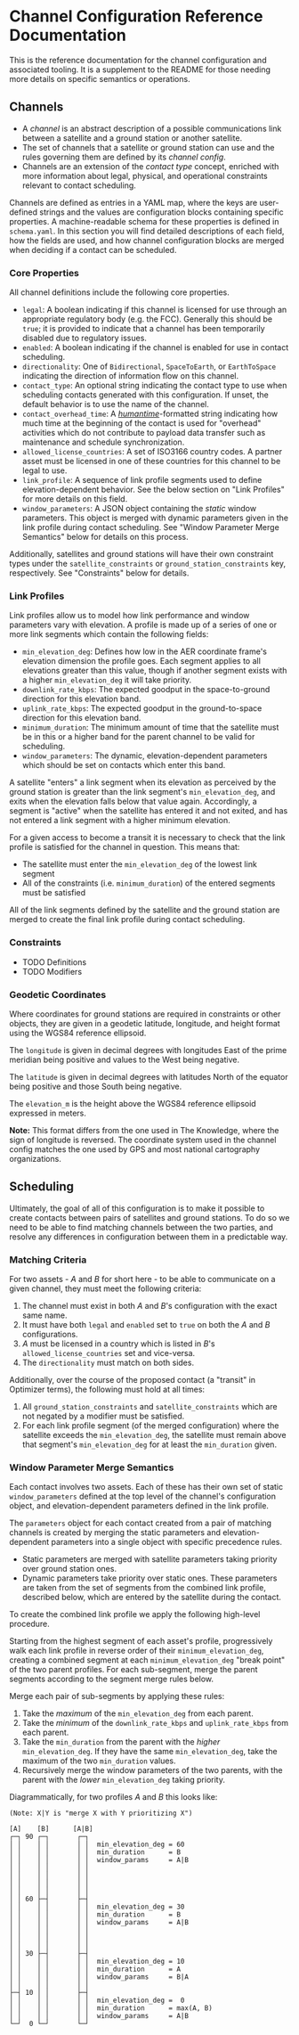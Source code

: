 # Channel Configuration Reference Documentation

This is the reference documentation for the channel configuration and associated tooling. It is a
supplement to the README for those needing more details on specific semantics or operations.

## Channels

- A _channel_ is an abstract description of a possible communications link between a satellite and a
  ground station or another satellite.
- The set of channels that a satellite or ground station can use and the rules governing them are
  defined by its _channel config_.
- Channels are an extension of the _contact type_ concept, enriched with more information about
  legal, physical, and operational constraints relevant to contact scheduling.

Channels are defined as entries in a YAML map, where the keys are user-defined strings and the
values are configuration blocks containing specific properties. A machine-readable schema for these
properties is defined in `schema.yaml`. In this section you will find detailed descriptions of each
field, how the fields are used, and how channel configuration blocks are merged when deciding if a
contact can be scheduled. 

### Core Properties

All channel definitions include the following core properties.

- `legal`: A boolean indicating if this channel is licensed for use through an appropriate
  regulatory body (e.g. the FCC). Generally this should be `true`; it is provided to indicate that a
  channel has been temporarily disabled due to regulatory issues.
- `enabled`: A boolean indicating if the channel is enabled for use in contact scheduling.
- `directionality`: One of `Bidirectional`, `SpaceToEarth`, or `EarthToSpace` indicating the
  direction of information flow on this channel.
- `contact_type`: An optional string indicating the contact type to use when scheduling contacts
  generated with this configuration. If unset, the default behavior is to use the name of the
  channel.
- `contact_overhead_time`: A [_humantime_][1]-formatted string indicating how much time at the
  beginning of the contact is used for "overhead" activities which do not contribute to payload data
  transfer such as maintenance and schedule synchronization.
- `allowed_license_countries`: A set of ISO3166 country codes. A partner asset must be licensed in
  one of these countries for this channel to be legal to use.
- `link_profile`: A sequence of link profile segments used to define elevation-dependent behavior.
  See the below section on "Link Profiles" for more details on this field.
- `window_parameters`: A JSON object containing the _static_ window parameters. This object is
  merged with dynamic parameters given in the link profile during contact scheduling. See "Window
  Parameter Merge Semantics" below for details on this process.

Additionally, satellites and ground stations will have their own constraint types under the
`satellite_constraints` or `ground_station_constraints` key, respectively. See "Constraints" below
for details.

### Link Profiles

Link profiles allow us to model how link performance and window parameters vary with elevation. A
profile is made up of a series of one or more link segments which contain the following fields:  

- `min_elevation_deg`: Defines how low in the AER coordinate frame's elevation dimension the profile
  goes. Each segment applies to all elevations greater than this value, though if another segment
  exists with a higher `min_elevation_deg` it will take priority.
- `downlink_rate_kbps`: The expected goodput in the space-to-ground direction for this elevation
  band.
- `uplink_rate_kbps`: The expected goodput in the ground-to-space direction for this elevation band.
- `minimum_duration`: The minimum amount of time that the satellite must be in this or a higher band
  for the parent channel to be valid for scheduling.  
- `window_parameters`: The dynamic, elevation-dependent parameters which should be set on contacts
  which enter this band. 

A satellite "enters" a link segment when its elevation as perceived by the ground station is greater
than the link segment's `min_elevation_deg`, and exits when the elevation falls below that value
again. Accordingly, a segment is "active" when the satellite has entered it and not exited, and has
not entered a link segment with a higher minimum elevation.  

For a given access to become a transit it is necessary to check that the link profile is satisfied
for the channel in question. This means that:  

  - The satellite must enter the `min_elevation_deg` of the lowest link segment  
  - All of the constraints (i.e. `minimum_duration`) of the entered segments must be satisfied  

All of the link segments defined by the satellite and the ground station are merged to create the
final link profile during contact scheduling.

### Constraints

- TODO Definitions
- TODO Modifiers

### Geodetic Coordinates

Where coordinates for ground stations are required in constraints or other objects, they are given
in a geodetic latitude, longitude, and height format using the WGS84 reference ellipsoid.

The `longitude` is given in decimal degrees with longitudes East of the prime meridian being
positive and values to the West being negative.

The `latitude` is given in decimal degrees with latitudes North of the equator being positive and
those South being negative.

The `elevation_m` is the height above the WGS84 reference ellipsoid expressed in meters.

**Note:** This format differs from the one used in The Knowledge, where the sign of longitude is
reversed. The coordinate system used in the channel config matches the one used by GPS and most
national cartography organizations.

## Scheduling

Ultimately, the goal of all of this configuration is to make it possible to create contacts between
pairs of satellites and ground stations. To do so we need to be able to find matching channels
between the two parties, and resolve any differences in configuration between them in a predictable
way.

### Matching Criteria

For two assets - _A_ and _B_ for short here - to be able to communicate on a given channel, they
must meet the following criteria:

1. The channel must exist in both _A_ and _B_'s configuration with the exact same name.
2. It must have both `legal` and `enabled` set to `true` on both the _A_ and _B_ configurations.
3. _A_ must be licensed in a country which is listed in _B_'s `allowed_license_countries` set and
   vice-versa.
4. The `directionality` must match on both sides.

Additionally, over the course of the proposed contact (a "transit" in Optimizer terms), the
following must hold at all times:

1. All `ground_station_constraints` and `satellite_constraints` which are not negated by a modifier
   must be satisfied.
2. For each link profile segment (of the merged configuration) where the satellite exceeds the
   `min_elevation_deg`, the satellite must remain above that segment's `min_elevation_deg` for at
   least the `min_duration` given.

### Window Parameter Merge Semantics

Each contact involves two assets. Each of these has their own set of static
`window_parameters` defined at the top level of the channel's configuration object, and
elevation-dependent parameters defined in the link profile. 

The `parameters` object for each contact created from a pair of matching channels is created by
merging the static parameters and elevation-dependent parameters into a single object with
specific precedence rules.

- Static parameters are merged with satellite parameters taking priority over ground station ones.
- Dynamic parameters take priority over static ones. These parameters are taken from
  the set of segments from the combined link profile, described below, which are entered by the
  satellite during the contact.

To create the combined link profile we apply the following high-level procedure.

Starting from the highest segment of each asset's profile, progressively walk each link profile in
reverse order of their `minimum_elevation_deg`, creating a combined segment at each
`minimum_elevation_deg` "break point" of the two parent profiles. For each sub-segment, merge the
parent segments according to the segment merge rules below.

Merge each pair of sub-segments by applying these rules:

1. Take the _maximum_ of the `min_elevation_deg` from each parent.
2. Take the _minimum_ of the `downlink_rate_kbps` and `uplink_rate_kbps` from each parent.
3. Take the `min_duration` from the parent with the _higher_ `min_elevation_deg`. If they have the
   same `min_elevation_deg`, take the maximum of the two `min_duration` values.
4. Recursively merge the window parameters of the two parents, with the parent with the _lower_
   `min_elevation_deg` taking priority.

Diagrammatically, for two profiles _A_ and _B_ this looks like:

```
(Note: X|Y is "merge X with Y prioritizing X")

[A]    [B]      [A|B]
┌─┐ 90 ┌─┐       ┌─┐
│ │    │ │       │ │  min_elevation_deg = 60
│ │    │ │       │ │  min_duration      = B
│ │    │ │       │ │  window_params     = A|B
│ │    │ │       │ │
│ │    │ │       │ │
│ │    │ │       │ │
│ │    │ │       │ │
│ │ 60 ├─┤       ├─┤
│ │    │ │       │ │  min_elevation_deg = 30
│ │    │ │       │ │  min_duration      = B
│ │    │ │       │ │  window_params     = A|B
│ │    │ │       │ │
│ │    │ │       │ │
│ │    │ │       │ │
│ │ 30 ├─┤       ├─┤
│ │    │ │       │ │  min_elevation_deg = 10
│ │    │ │       │ │  min_duration      = A
│ │    │ │       │ │  window_params     = B|A
│ │    │ │       │ │
├─┤ 10 │ │       ├─┤
│ │    │ │       │ │  min_elevation_deg =  0
│ │    │ │       │ │  min_duration      = max(A, B)
│ │    │ │       │ │  window_params     = A|B
└─┘  0 └─┘       └─┘
```

[1]: https://docs.rs/humantime/latest/humantime/fn.parse_duration.html
